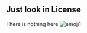 ## Just look in License 

There is nothing here ![emoji1](https://cdn.7tv.app/emote/01FNMBRDN8000EJT2EVEY3EM1H/1x.avif)